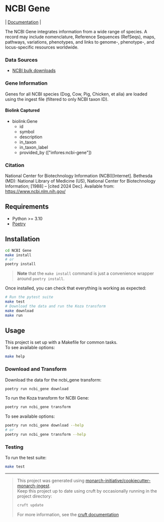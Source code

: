 # NCBI Gene

| [Documentation](https://monarch-initiative.github.io/ncbi-gene) |

The NCBI Gene integrates information from a wide range of species. A record may include nomenclature, Reference Sequences (RefSeqs), maps, pathways, variations, phenotypes, and links to genome-, phenotype-, and locus-specific resources worldwide.

### Data Sources

- [NCBI bulk downloads](https://www.ncbi.nlm.nih.gov/gene/)

### Gene Information

Genes for all NCBI species (Dog, Cow, Pig, Chicken, et alia) are loaded using the ingest file (filtered to only NCBI taxon ID).

#### Biolink Captured

- biolink:Gene
  - id
  - symbol
  - description
  - in_taxon
  - in_taxon_label
  - provided_by (["infores:ncbi-gene"])

### Citation

National Center for Biotechnology Information (NCBI)[Internet]. Bethesda (MD): National Library of Medicine (US), National Center for Biotechnology Information; [1988] – [cited 2024 Dec]. Available from: https://www.ncbi.nlm.nih.gov/

## Requirements

- Python >= 3.10
- [Poetry](https://python-poetry.org/docs/#installation)

## Installation

```bash
cd NCBI Gene
make install
# or
poetry install
```

> **Note** that the `make install` command is just a convenience wrapper around `poetry install`.

Once installed, you can check that everything is working as expected:

```bash
# Run the pytest suite
make test
# Download the data and run the Koza transform
make download
make run
```

## Usage

This project is set up with a Makefile for common tasks.  
To see available options:

```bash
make help
```

### Download and Transform

Download the data for the ncbi_gene transform:

```bash
poetry run ncbi_gene download
```

To run the Koza transform for NCBI Gene:

```bash
poetry run ncbi_gene transform
```

To see available options:

```bash
poetry run ncbi_gene download --help
# or
poetry run ncbi_gene transform --help
```

### Testing

To run the test suite:

```bash
make test
```

---

> This project was generated using [monarch-initiative/cookiecutter-monarch-ingest](https://github.com/monarch-initiative/cookiecutter-monarch-ingest).  
> Keep this project up to date using cruft by occasionally running in the project directory:
>
> ```bash
> cruft update
> ```
>
> For more information, see the [cruft documentation](https://cruft.github.io/cruft/#updating-a-project)
